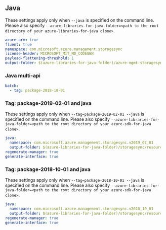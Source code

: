## Java

These settings apply only when `--java` is specified on the command line.
Please also specify `--azure-libraries-for-java-folder=<path to the root directory of your azure-libraries-for-java clone>`.

``` yaml $(java)
azure-arm: true
fluent: true
namespace: com.microsoft.azure.management.storagesync
license-header: MICROSOFT_MIT_NO_CODEGEN
payload-flattening-threshold: 1
output-folder: $(azure-libraries-for-java-folder)/azure-mgmt-storagesync
```

### Java multi-api

``` yaml $(java) && $(multiapi)
batch:
  - tag: package-2018-10-01
```

### Tag: package-2019-02-01 and java

These settings apply only when `--tag=package-2019-02-01 --java` is specified on the command line.
Please also specify `--azure-libraries-for-java-folder=<path to the root directory of your azure-sdk-for-java clone>`.

``` yaml $(tag) == 'package-2019-02-01' && $(java) && $(multiapi)
java:
  namespace: com.microsoft.azure.management.storagesync.v2019_02_01
  output-folder: $(azure-libraries-for-java-folder)/storagesync/resource-manager/v2019_02_01
regenerate-manager: true
generate-interface: true
```

### Tag: package-2018-10-01 and java

These settings apply only when `--tag=package-2018-10-01 --java` is specified on the command line.
Please also specify `--azure-libraries-for-java-folder=<path to the root directory of your azure-sdk-for-java clone>`.

``` yaml $(tag) == 'package-2018-10-01' && $(java) && $(multiapi)
java:
  namespace: com.microsoft.azure.management.storagesync.v2018_10_01
  output-folder: $(azure-libraries-for-java-folder)/storagesync/resource-manager/v2018_10_01
regenerate-manager: true
generate-interface: true
```